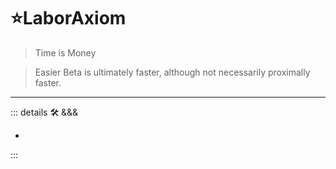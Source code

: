# ⭐<labors>LaborAxiom</labors>

> Time is Money

> Easier Beta is ultimately faster, although not necessarily proximally faster.

---

<!-- =================================================== -->
<!-- =================================================== -->
<!-- =================================================== -->
<!-- =================================================== -->
<!-- =================================================== -->
::: details 🛠 <dev>&&&</dev>

-

:::
